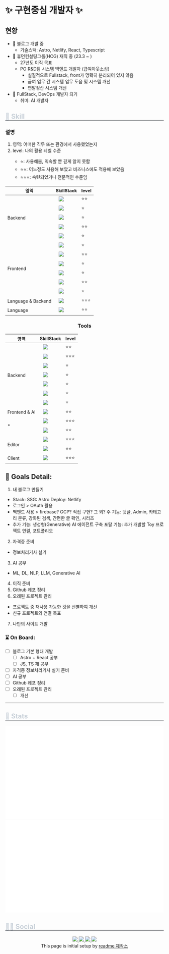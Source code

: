 <!--
**adasey/adasey** is a ✨ _special_ ✨ repository because its `README.md` (this file) appears on your GitHub profile.

Here are some ideas to get you started:

- 🔭 I’m currently working on ...
- 🌱 I’m currently learning ...
- 👯 I’m looking to collaborate on ...
- 🤔 I’m looking for help with ...
- 💬 Ask me about ...
- 📫 How to reach me: ...
- 😄 Pronouns: ...
- ⚡ Fun fact: ...
-->

# ✨ 구현중심 개발자 ✨
## 현황
- 🔭 블로그 개발 중
  - 기술스택: Astro, Netlify, React, Typescript
- 🏢 휴먼컨설팅그룹(HCG) 재직 중 (23.3 ~ )
  - 27년도 이직 목표
  - PO R&D팀 시스템 백엔드 개발자 (급여아웃소싱)
    - 실질적으로 Fullstack, front가 명확히 분리되어 있지 않음
    - 급여 업무 간 시스템 업무 도움 및 시스템 개선
    - 연말정산 시스템 개선
- 🌱 FullStack, DevOps 개발자 되기
  - 취미: AI 개발자

<div>
  <h2 style="border-bottom: 1px solid #21262d; color: #c9d1d9;"> 🌟 Skill </h2>
  <div>
    <h3>설명</h3>
    <div>
      <ol>
        <li>영역: 어떠한 직무 또는 환경에서 사용했었는지</li>
        <li>level: 나의 활용 레벨 수준</li>
        <ul>
          <li>⭐: 사용해봄, 익숙할 뿐 깊게 알지 못함</li>
          <li>⭐⭐: 어느정도 사용해 보았고 비즈니스에도 적용해 보았음</li>
          <li>⭐⭐⭐: 숙련되었거나 전문적인 수준임</li>
        </ul>
      </ol>
    </div>
  </div>
  <div align="center">
    <table>
      <thead>
        <th>영역</th><th>SkillStack</th><th>level</th>
      </thead>
      <tbody>
        <tr>
          <td rowspan="5">Backend</td>
          <td>
            <img src="https://img.shields.io/badge/SpringFramework-6DB33F?style=flat-square&logo=Spring&logoColor=white" style="height : auto; margin-left : 10px; margin-right : 10px;"/>
          </td>
          <td>⭐⭐</td>
        </tr>
        <tr>
          <td>
            <img src="https://img.shields.io/badge/MyBatis-000000?style=flat-square" style="height : auto; margin-left : 10px; margin-right : 10px;"/>
          </td>
          <td>⭐</td>
        </tr>
        <tr>
          <td>
            <img src="https://img.shields.io/badge/QueryDSL-000000?style=flat-square" style="height : auto; margin-left : 10px; margin-right : 10px;"/>
          </td>
          <td>⭐</td>
        </tr>
        <tr>
          <td>
            <img src="https://img.shields.io/badge/OracleDB-F80000?style=flat-square" style="height : auto; margin-left : 10px; margin-right : 10px;"/>
          </td>
          <td>⭐⭐</td>
        </tr>
        <tr>
          <td>
            <img src="https://img.shields.io/badge/MySQL-4479A1?style=flat-square&logo=MySQL&logoColor=white" style="height : auto; margin-left : 10px; margin-right : 10px;"/>
          </td>
          <td>⭐</td>
        </tr>
        <tr>
          <td rowspan="6">Frontend</td>
          <td>
            <img src="https://img.shields.io/badge/Astro-BC52EE?style=flat-square&logo=astro&logoColor=white" style="height : auto; margin-left : 10px; margin-right : 10px;"/>
          </td>
          <td>⭐</td>
        </tr>
        <tr>
          <td>
            <img src="https://img.shields.io/badge/HTML5-E34F26?style=flat-square&logo=HTML5&logoColor=white" style="height : auto; margin-left : 10px; margin-right : 10px;"/>
          </td>
          <td>⭐⭐</td>
        </tr>
        <tr>
          <td>
            <img src="https://img.shields.io/badge/CSS3-1572B6?style=flat-square&logo=CSS3&logoColor=white" style="height : auto; margin-left : 10px; margin-right : 10px;"/>
          </td>
          <td>⭐</td>
        </tr>
        <tr>
          <td>
            <img src="https://img.shields.io/badge/React-61DAFB?style=flat-square&logo=react&logoColor=white" style="height : auto; margin-left : 10px; margin-right : 10px;"/>
          </td>
          <td>⭐</td>
        </tr>
        <tr>
          <td>
            <img src="https://img.shields.io/badge/Javascript-F7DF1E?style=flat-square&logo=JavaScript&logoColor=white" style="height : auto; margin-left : 10px; margin-right : 10px;"/></a>&nbsp;
          </td>
          <td>⭐⭐</td>
        </tr>
        <tr>
          <td>
            <img src="https://img.shields.io/badge/Typescript-3178C6?style=flat-square&logo=TypeScript&logoColor=white" style="height : auto; margin-left : 10px; margin-right : 10px;"/>
          </td>
          <td>⭐</td>
        </tr>
        <tr>
          <td>Language & Backend</td>
          <td>
            <img src="https://img.shields.io/badge/Java-000000?style=flat-square&logo=OpenJDK&logoColor=red" style="height : auto; margin-left : 10px; margin-right : 10px;"/>
          </td>
          <td>⭐⭐⭐</td>
        </tr>
        <tr>
          <td>Language</td>
          <td>
            <img src="https://img.shields.io/badge/Python-3776AB?style=flat-square&logo=python&logoColor=F7DF1E" style="height : auto; margin-left : 10px; margin-right : 10px;"/>
          </td>
          <td>⭐⭐</td>
        </tr>
      </tbody>
    </table>
    <span>
      <h3>Tools</h3>
      <table>
        <thead>
          <th>영역</th><th>SkillStack</th><th>level</th>
        </thead>
        <tbody>
          <tr>
            <td rowspan="7">Backend</td>
            <td>
              <img src="https://img.shields.io/badge/DBeaver-382923?style=flat-square&logo=dbeaver&logoColor=white" style="height : auto; margin-left : 10px; margin-right : 10px;"/>
            </td>
            <td>⭐⭐</td>
          </tr>
          <tr>
            <td>
              <img src="https://img.shields.io/badge/Intellij-3027FF?style=flat-square&logo=intellijidea&logoColor=black" style="height : auto; margin-left : 10px; margin-right : 10px;"/>
            </td>
            <td>⭐⭐⭐</td>
          </tr>
          <tr>
            <td>
              <img src="https://img.shields.io/badge/Docker-2496ED?style=flat-square&logo=docker&logoColor=white" style="height : auto; margin-left : 10px; margin-right : 10px;"/>
            </td>
            <td>⭐</td>
          </tr>
          <tr>
            <td>
              <img src="https://img.shields.io/badge/SVN-3E7FC1?style=flat-square" style="height : auto; margin-left : 10px; margin-right : 10px;"/>
            </td>
            <td>⭐</td>
          </tr>
          <tr>
            <td>
              <img src="https://img.shields.io/badge/Amazonec2-FF9900?style=flat-square&logo=amazonec2&logoColor=white" style="height : auto; margin-left : 10px; margin-right : 10px;"/>
            </td>
            <td>⭐</td>
          </tr>
          <tr>
            <td>
              <img src="https://img.shields.io/badge/Netlify-00C7B7?style=flat-square&logo=netlify&logoColor=black" style="height : auto; margin-left : 10px; margin-right : 10px;"/>
            </td>
            <td>⭐</td>
          </tr>
          <tr>
            <td>
              <img src="https://img.shields.io/badge/OCI-EC1C24?style=flat-square" style="height : auto; margin-left : 10px; margin-right : 10px;"/>
            </td>
            <td>⭐</td>
          </tr>
          <tr>
            <td>Frontend & AI</td>
            <td>
              <img src="https://img.shields.io/badge/VSCode-3B99FC?style=flat-square" style="height : auto; margin-left : 10px; margin-right : 10px;"/>
            </td>
            <td>⭐⭐</td>
          </tr>
          <tr>
            <td rowspan="2">*</td>
            <td>
              <img src="https://img.shields.io/badge/Git-F05032?style=flat-square&logo=git&logoColor=white" style="height : auto; margin-left : 10px; margin-right : 10px;"/>
            </td>
            <td>⭐⭐⭐</td>
          </tr>
          <tr>
            <td>
              <img src="https://img.shields.io/badge/Github-000000?style=flat-square&logo=github&logoColor=white" style="height : auto; margin-left : 10px; margin-right : 10px;"/>
            </td>
            <td>⭐⭐</td>
          </tr>
          <tr>
            <td rowspan="2">Editor</td>
            <td>
              <img src="https://img.shields.io/badge/Obsidian-111100?style=flat-square&logo=obsidian&logoColor=violet" style="height : auto; margin-left : 10px; margin-right : 10px;"/>
            </td>
            <td>⭐⭐⭐</td>
          </tr>
          <tr>
            <td>
              <img src="https://img.shields.io/badge/Editplus-E12F1F?style=flat-square" style="height : auto; margin-left : 10px; margin-right : 10px;"/>
            </td>
            <td>⭐⭐</td>
          </tr>
          <tr>
            <td>Client</td>
            <td>
              <img src="https://img.shields.io/badge/Putty-1111FF?style=flat-square" style="height : auto; margin-left : 10px; margin-right : 10px;"/>
            </td>
            <td>⭐⭐⭐</td>
          </tr>
        </tbody>
      </table>
    </span>
  </div>
</div>

## 🎯 Goals Detail:
1. 내 블로그 만들기
  - Stack:
    SSG: Astro
    Deploy: Netlify
  - 로그인 > OAuth 활용
  - 백엔드 사용 > firebase? GCP? 직접 구현? 그 외?
    주 기능: 댓글, Admin, 카테고리 분류, 강화된 검색, 간편한 글 확인, 시리즈
  - 추가 기능: 생성형(Generative) AI 에이전트 구축
    포탈 기능: 추가 개발할 Toy 프로젝트 연결, 포트폴리오

2. 자격증 준비
  - 정보처리기사 실기

3. AI 공부
  - ML, DL, NLP, LLM, Generative AI

4. 이직 준비
5. Github 레포 정리
6. 오래된 프로젝트 관리
  - 프로젝트 중 재사용 가능한 것을 선별하여 개선
  - 신규 프로젝트와 연결 목표 

7. 나만의 사이트 개발

### ⌛️ On Board:
- [ ] 블로그 기본 형태 개발
  - [ ] Astro + React 공부
  - [ ] JS, TS 재 공부
- [ ] 자격증 정보처리기사 실기 준비
- [ ] AI 공부
- [ ] Github 레포 정리
- [ ] 오래된 프로젝트 관리
  - [ ] 개선

---
<div style="text-align: left;">
  <h2 style="border-bottom: 1px solid #21262d; color: #c9d1d9;"> 🏅 Stats </h2>
  <div align="center"> 
    <img src="https://raw.githubusercontent.com/DeJavLius/github-stats-apply/master/generated/overview.svg#gh-dark-mode-only" />
    <img src="https://raw.githubusercontent.com/DeJavLius/github-stats-apply/master/generated/languages.svg#gh-dark-mode-only" />
  </div>
</div>

<div style="text-align: left;">
  <h2 style="border-bottom: 1px solid #21262d; color: #c9d1d9;"> 🧑‍💻 Social </h2>
  <div align="center"> 
    <a href='https://link-devlog.netlify.app/blog/'> 
      <img src="https://img.shields.io/badge/Velog-20C997?style=for-the-badge&logo=Velog&logoColor=white&link=https://link-devlog.netlify.app/blog/"> 
    </a>
    <a href="https://blog.naver.com/lmo9903"> 
      <img src="https://img.shields.io/badge/Naver-03C75A?style=for-the-badge&logo=Naver&logoColor=white&link=https://blog.naver.com/lmo9903" />
    </a>
    <a href="https://peppered-estimate-067.notion.site/8221936c847c4511b5151df5495a8f32"> 
      <img src="https://img.shields.io/badge/Notion-000000?style=for-the-badge&logo=Notion&logoColor=white&link=https://peppered-estimate-067.notion.site/8221936c847c4511b5151df5495a8f32"> 
    </a>
    <a href="mailto:lmo9903@gmail.com"> 
      <img src="https://img.shields.io/badge/Gmail-EA4335?style=for-the-badge&logo=Gmail&logoColor=white&link=mailto:lmo9903@gmail.com" /> 
    </a>
  </div>
</div>

<div align="center">
  This page is initial setup by 
  <a href="https://github-profile-readme-editor.netlify.app/">
    readme 제작소
  </a>
</div>
